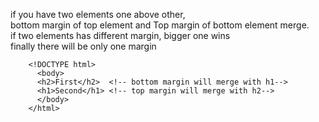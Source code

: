 if you have two elements one above other,  
bottom margin of top element and Top margin of bottom element merge.  
if two elements has different margin, bigger one wins  
finally there will be only one margin  


        <!DOCTYPE html>
          <body>
          <h2>First</h2>  <!-- bottom margin will merge with h1-->
          <h1>Second</h1> <!-- top margin will merge with h2-->
          </body>
        </html>
